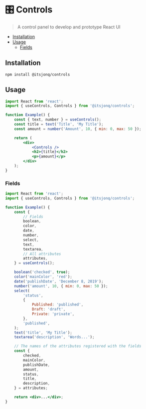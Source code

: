 # 🎛 Controls

> A control panel to develop and prototype React UI

<!-- START doctoc generated TOC please keep comment here to allow auto update -->
<!-- DON'T EDIT THIS SECTION, INSTEAD RE-RUN doctoc TO UPDATE -->

-   [Installation](#installation)
-   [Usage](#usage)
    -   [Fields](#fields)

<!-- END doctoc generated TOC please keep comment here to allow auto update -->

## Installation

```
npm install @itsjonq/controls
```

## Usage

```jsx
import React from 'react';
import { useControls, Controls } from '@itsjonq/controls';

function Example() {
	const { text, number } = useControls();
	const title = text('Title', 'My Title');
	const amount = number('Amount', 10, { min: 0, max: 50 });

	return (
		<div>
			<Controls />
			<h2>{title}</h2>
			<p>{amount}</p>
		</div>
	);
}
```

### Fields

```jsx
import React from 'react';
import { useControls, Controls } from '@itsjonq/controls';

function Example() {
	const {
		// Fields
		boolean,
		color,
		date,
		number,
		select,
		text,
		textarea,
		// All attributes
		attributes,
	} = useControls();

	boolean('checked', true);
	color('mainColor', 'red');
	date('publishDate', 'December 8, 2019');
	number('amount', 10, { min: 0, max: 50 });
	select(
		'status',
		{
			Published: 'published',
			Draft: 'draft',
			Private: 'private',
		},
		'published',
	);
	text('title', 'My Title');
	textarea('description', 'Words...');

	// The names of the attributes registered with the fields
	const {
		checked,
		mainColor,
		publishDate,
		amount,
		status,
		title,
		description,
	} = attributes;

	return <div>...</div>;
}
```
